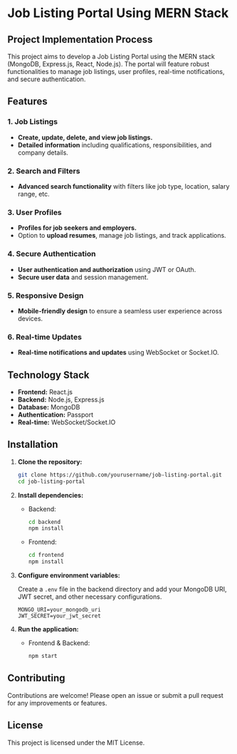 # Job Listing Portal Using MERN Stack

## Project Implementation Process

This project aims to develop a Job Listing Portal using the MERN stack (MongoDB, Express.js, React, Node.js). The portal will feature robust functionalities to manage job listings, user profiles, real-time notifications, and secure authentication.

## Features

### 1. Job Listings
- **Create, update, delete, and view job listings.**
- **Detailed information** including qualifications, responsibilities, and company details.

### 2. Search and Filters
- **Advanced search functionality** with filters like job type, location, salary range, etc.

### 3. User Profiles
- **Profiles for job seekers and employers.**
- Option to **upload resumes**, manage job listings, and track applications.

### 4. Secure Authentication
- **User authentication and authorization** using JWT or OAuth.
- **Secure user data** and session management.

### 5. Responsive Design
- **Mobile-friendly design** to ensure a seamless user experience across devices.

### 6. Real-time Updates
- **Real-time notifications and updates** using WebSocket or Socket.IO.

## Technology Stack
- **Frontend:** React.js
- **Backend:** Node.js, Express.js
- **Database:** MongoDB
- **Authentication:** Passport
- **Real-time:** WebSocket/Socket.IO

## Installation

1. **Clone the repository:**
   ```bash
   git clone https://github.com/yourusername/job-listing-portal.git
   cd job-listing-portal
   ```

2. **Install dependencies:**

   - Backend:
     ```bash
     cd backend
     npm install
     ```

   - Frontend:
     ```bash
     cd frontend
     npm install
     ```

3. **Configure environment variables:**

   Create a `.env` file in the backend directory and add your MongoDB URI, JWT secret, and other necessary configurations.

   ```env
   MONGO_URI=your_mongodb_uri
   JWT_SECRET=your_jwt_secret
   ```

4. **Run the application:**

   - Frontend & Backend:
     ```bash
     npm start
     ```

## Contributing
Contributions are welcome! Please open an issue or submit a pull request for any improvements or features.

## License
This project is licensed under the MIT License.

